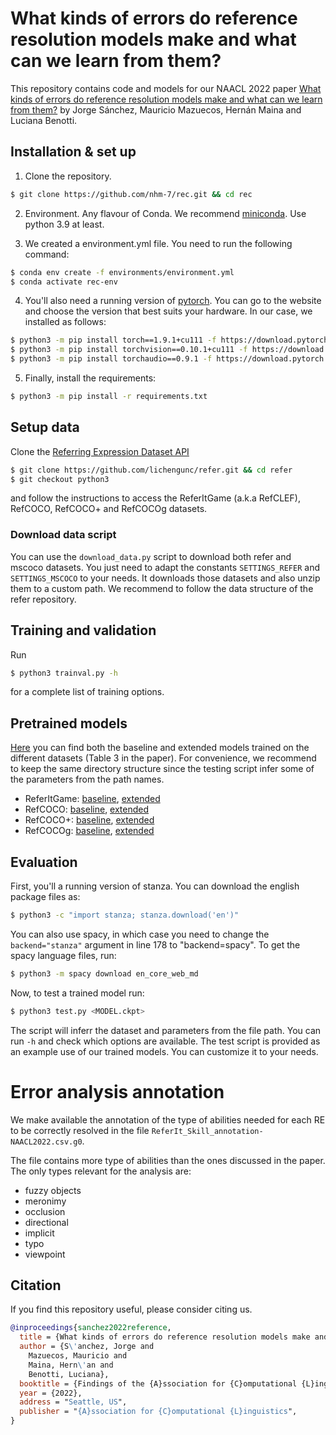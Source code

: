 # What kinds of errors do reference resolution models make and what can we learn from them?

This repository contains code and models for our NAACL 2022 paper [What kinds of errors do reference resolution models make and what can we learn from them?]() by Jorge Sánchez, Mauricio Mazuecos, Hernán Maina and Luciana Benotti.

## Installation & set up


1) Clone the repository.

```sh
$ git clone https://github.com/nhm-7/rec.git && cd rec
```

2) Environment. Any flavour of Conda. We recommend [miniconda](https://docs.conda.io/en/latest/miniconda.html). Use python 3.9 at least.

3) We created a environment.yml file. You need to run the following command:

```sh
$ conda env create -f environments/environment.yml
$ conda activate rec-env
```

4) You'll also need a running version of [pytorch](https://pytorch.org/get-started/locally/). You can go to the website and choose the version that best suits your hardware. In our case, we installed as follows:

```sh
$ python3 -m pip install torch==1.9.1+cu111 -f https://download.pytorch.org/whl/torch/
$ python3 -m pip install torchvision==0.10.1+cu111 -f https://download.pytorch.org/whl/torchvision/
$ python3 -m pip install torchaudio==0.9.1 -f https://download.pytorch.org/whl/torchaudio/
```

5) Finally, install the requirements:

```sh
$ python3 -m pip install -r requirements.txt
```

## Setup data

Clone the [Referring Expression Dataset API](https://github.com/lichengunc/refer)

```sh
$ git clone https://github.com/lichengunc/refer.git && cd refer
$ git checkout python3
```

and follow the instructions to access the ReferItGame (a.k.a RefCLEF), RefCOCO, RefCOCO+ and RefCOCOg datasets.

### Download data script

You can use the ```download_data.py``` script to download both refer and mscoco datasets. You just need to adapt the constants ```SETTINGS_REFER``` and ```SETTINGS_MSCOCO``` to your needs. It downloads those datasets and also unzip them to a custom path. We recommend to follow the data structure of the refer repository.


## Training and validation

Run

```sh
$ python3 trainval.py -h
```

for a complete list of training options.


## Pretrained models


[Here](https://drive.google.com/drive/folders/1ud7RaR_0rmJws4xGJeGz-tdZMugvd2eh?usp=sharing) you can find both the baseline and extended models trained on the different datasets (Table 3 in the paper). For convenience, we recommend to keep the same directory structure since the testing script infer some of the parameters from the path names.

* ReferItGame: [baseline](https://drive.google.com/drive/folders/1Yd0wVAGne5-drWz8wwlPjkIH6pZItzqm?usp=sharing), [extended](https://drive.google.com/drive/folders/1aPNzpfpeb0Y7Ztba-7N4EiR03LRqWzGg?usp=sharing)
* RefCOCO: [baseline](https://drive.google.com/drive/folders/1Zm92kg3ereWMSUqlqJocd9tG5dcI0U4y?usp=sharing), [extended](https://drive.google.com/drive/folders/1xTDmJzxJ_KbrmKj6DkBLqNyZtdkbcD6z?usp=sharing)
* RefCOCO+: [baseline](https://drive.google.com/drive/folders/1KxYomKbBTBEAWeB7DrnixwBavc44KZ3p?usp=sharing), [extended]()
* RefCOCOg: [baseline](https://drive.google.com/drive/folders/1YXw1Nt0gy34aaemOZJpigGvMq72Of2Zy?usp=sharing), [extended]()


## Evaluation


First, you'll a running version of stanza. You can download the english package files as:

```sh
$ python3 -c "import stanza; stanza.download('en')"
```

You can also use spacy, in which case you need to change the ```backend="stanza"``` argument in line 178 to "backend=spacy". To get the spacy language files, run:

```sh
$ python3 -m spacy download en_core_web_md
```

Now, to test a trained model run:

```sh
$ python3 test.py <MODEL.ckpt>
```

The script will inferr the dataset and parameters from the file path. You can run ```-h``` and check which options are available. The test script is provided as an example use of our trained models. You can customize it to your needs.

# Error analysis annotation

We make available the annotation of the type of abilities needed for each RE to
be correctly resolved in the file
```ReferIt_Skill_annotation-NAACL2022.csv.g0```.

The file contains more type of abilities than the ones discussed in the paper.
The only types relevant for the analysis are:

 - fuzzy objects
 - meronimy
 - occlusion
 - directional
 - implicit
 - typo
 - viewpoint

## Citation

If you find this repository useful, please consider citing us.

```bibtex
@inproceedings{sanchez2022reference,
  title = {What kinds of errors do reference resolution models make and what can we learn from them?},
  author = {S\'anchez, Jorge and
    Mazuecos, Mauricio and
    Maina, Hern\'an and
    Benotti, Luciana},
  booktitle = {Findings of the {A}ssociation for {C}omputational {L}inguistics: {NAACL}},
  year = {2022},
  address = "Seattle, US",
  publisher = "{A}ssociation for {C}omputational {L}inguistics",
}
```


